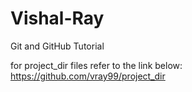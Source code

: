 # Vishal-Ray
Git and GitHub Tutorial

for project_dir files refer to the link below:
https://github.com/vray99/project_dir
